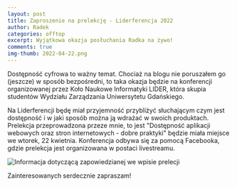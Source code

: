 ```yaml
---
layout: post
title: Zaproszenie na prelekcję - Liderferencja 2022
author: Radek
categories: offtop
excerpt: Wyjątkowa okazja posłuchania Radka na żywo!
comments: true
img-thumb: 2022-04-22.png
---
```


Dostępność cyfrowa to ważny temat. Chociaż na blogu nie poruszałem go (jeszcze) w sposób bezpośredni, to taka okazja będzie na konferencji organizowanej przez Koło Naukowe Informatyki LIDER, która skupia studentów Wydziału Zarządzania Uniwersytetu Gdańskiego.

Na Liderferencji będę miał przyjemność przybliżyć słuchającym czym jest dostępność i w jaki sposób można ją wdrażać w swoich produktach. Prelekcja przeprowadzona przeze mnie, to jest "Dostępność aplikacji webowych oraz stron internetowych - dobre praktyki" będzie miała miejsce we wtorek, 22 kwietnia. Konferencja odbywa się za pomocą Facebooka, gdzie prelekcja jest organizowana w postaci livestreamu. 

![Informacja dotyczącą zapowiedzianej we wpisie prelecji]({{site.baseurl}}/img/post-img/2022-04-22/liderferencja.jpeg)

Zainteresowanych serdecznie zapraszam!